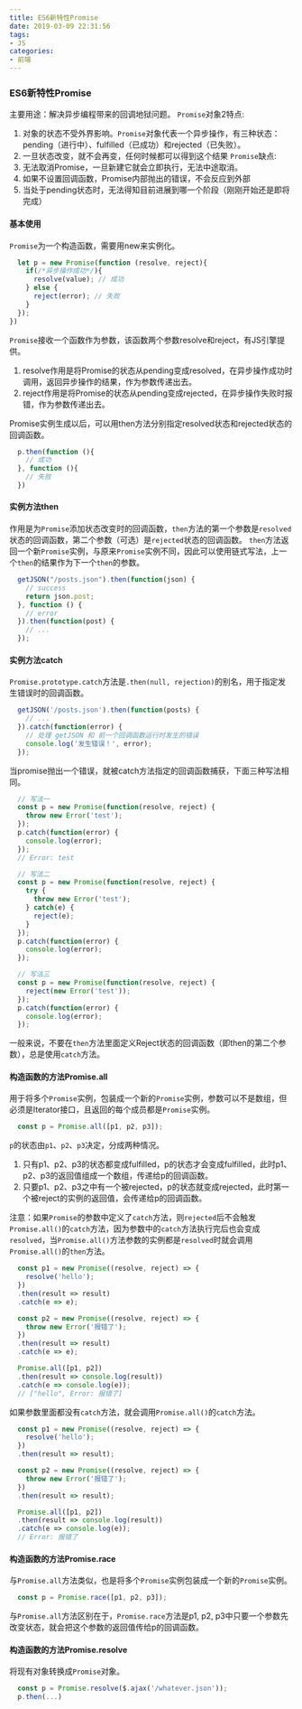 ```yaml
---
title: ES6新特性Promise
date: 2019-03-09 22:31:56
tags:
- JS
categories:
- 前端
---
```


### ES6新特性Promise
主要用途：解决异步编程带来的回调地狱问题。
`Promise`对象2特点:
1. 对象的状态不受外界影响。`Promise`对象代表一个异步操作，有三种状态：pending（进行中）、fulfilled（已成功）和rejected（已失败）。
2. 一旦状态改变，就不会再变，任何时候都可以得到这个结果
`Promise`缺点:
1. 无法取消Promise，一旦新建它就会立即执行，无法中途取消。
2. 如果不设置回调函数，Promise内部抛出的错误，不会反应到外部
3. 当处于pending状态时，无法得知目前进展到哪一个阶段（刚刚开始还是即将完成）
<!-- more -->
#### 基本使用
`Promise`为一个构造函数，需要用new来实例化。
```js
  let p = new Promise(function (resolve, reject){
    if(/*异步操作成功*/){
      resolve(value); // 成功
    } else {
      reject(error); // 失败
    }
  });
})
```
`Promise`接收一个函数作为参数，该函数两个参数resolve和reject，有JS引擎提供。
1. resolve作用是将Promise的状态从pending变成resolved，在异步操作成功时调用，返回异步操作的结果，作为参数传递出去。
2. reject作用是将Promise的状态从pending变成rejected，在异步操作失败时报错，作为参数传递出去。

Promise实例生成以后，可以用then方法分别指定resolved状态和rejected状态的回调函数。
```js
  p.then(function (){
    // 成功
  }, function (){
    // 失败
  })
```

#### 实例方法then

作用是为`Promise`添加状态改变时的回调函数，`then`方法的第一个参数是`resolved`状态的回调函数，第二个参数（可选）是`rejected`状态的回调函数。
`then`方法返回一个新`Promise`实例，与原来`Promise`实例不同，因此可以使用链式写法，上一个`then`的结果作为下一个`then`的参数。

```js
  getJSON("/posts.json").then(function(json) {
    // success
    return json.post;
  }, function () {
    // error
  }).then(function(post) {
    // ...
  });
```
#### 实例方法catch
`Promise.prototype.catch`方法是`.then(null, rejection)`的别名，用于指定发生错误时的回调函数。
```js
  getJSON('/posts.json').then(function(posts) {
    // ...
  }).catch(function(error) {
    // 处理 getJSON 和 前一个回调函数运行时发生的错误
    console.log('发生错误！', error);
  });
```
当promise抛出一个错误，就被catch方法指定的回调函数捕获，下面三种写法相同。
```js
  // 写法一
  const p = new Promise(function(resolve, reject) {
    throw new Error('test');
  });
  p.catch(function(error) {
    console.log(error);
  });
  // Error: test

  // 写法二
  const p = new Promise(function(resolve, reject) {
    try {
      throw new Error('test');
    } catch(e) {
      reject(e);
    }
  });
  p.catch(function(error) {
    console.log(error);
  });

  // 写法三
  const p = new Promise(function(resolve, reject) {
    reject(new Error('test'));
  });
  p.catch(function(error) {
    console.log(error);
  });
```

一般来说，不要在`then`方法里面定义Reject状态的回调函数（即then的第二个参数），总是使用`catch`方法。

#### 构造函数的方法Promise.all
用于将多个`Promise`实例，包装成一个新的`Promise`实例，参数可以不是数组，但必须是Iterator接口，且返回的每个成员都是`Promise`实例。
```js
  const p = Promise.all([p1, p2, p3]);
```
`p`的状态由`p1`、`p2`、`p3`决定，分成两种情况。
1. 只有p1、p2、p3的状态都变成fulfilled，p的状态才会变成fulfilled，此时p1、p2、p3的返回值组成一个数组，传递给p的回调函数。
2. 只要p1、p2、p3之中有一个被rejected，p的状态就变成rejected，此时第一个被reject的实例的返回值，会传递给p的回调函数。

注意：如果`Promise`的参数中定义了`catch`方法，则`rejected`后不会触发`Promise.all()`的`catch`方法，因为参数中的`catch`方法执行完后也会变成`resolved`，当`Promise.all()`方法参数的实例都是`resolved`时就会调用`Promise.all()`的`then`方法。
```js
  const p1 = new Promise((resolve, reject) => {
    resolve('hello');
  })
  .then(result => result)
  .catch(e => e);

  const p2 = new Promise((resolve, reject) => {
    throw new Error('报错了');
  })
  .then(result => result)
  .catch(e => e);

  Promise.all([p1, p2])
  .then(result => console.log(result))
  .catch(e => console.log(e));
  // ["hello", Error: 报错了]
```
如果参数里面都没有`catch`方法，就会调用`Promise.all()`的`catch`方法。
```js
  const p1 = new Promise((resolve, reject) => {
    resolve('hello');
  })
  .then(result => result);

  const p2 = new Promise((resolve, reject) => {
    throw new Error('报错了');
  })
  .then(result => result);

  Promise.all([p1, p2])
  .then(result => console.log(result))
  .catch(e => console.log(e));
  // Error: 报错了
```
#### 构造函数的方法Promise.race
与`Promise.all`方法类似，也是将多个`Promise`实例包装成一个新的`Promise`实例。
```js
  const p = Promise.race([p1, p2, p3]);
```
与`Promise.all`方法区别在于，`Promise.race`方法是p1, p2, p3中只要一个参数先改变状态，就会把这个参数的返回值传给p的回调函数。

#### 构造函数的方法Promise.resolve
将现有对象转换成`Promise`对象。
```js
  const p = Promise.resolve($.ajax('/whatever.json'));
  p.then(...)
```
